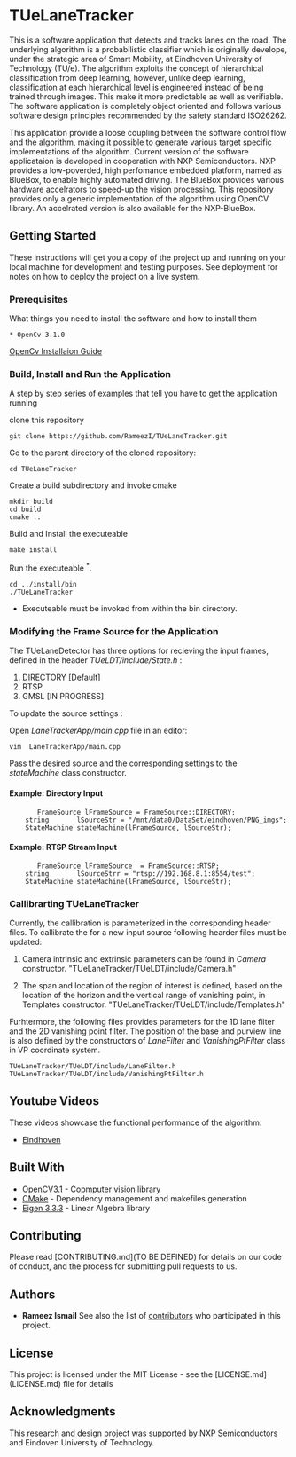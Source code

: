 # TUeLaneTracker

This is a software application that detects and tracks lanes on the road. The underlying algorithm is a probabilistic classifier which is originally develope, under the strategic area of Smart Mobility, at Eindhoven University of Technology (TU/e). The algorithm exploits the concept of hierarchical classification from deep learning, however, unlike deep learning, classification at each hierarchical level is engineered instead of being trained through images. This make it more predictable as well as verifiable. The software application is completely object oriented and follows various software design principles recommended by the safety standard ISO26262. 

This application provide a loose coupling between the software control flow and the algorithm, making it possible to generate various target specific implementations of the algorithm. Current version of the software applicataion is developed in cooperation with NXP Semiconductors. NXP provides a low-poverded, high perfomance embedded platform, named as BlueBox, to  enable highly automated driving. The BlueBox provides various hardware accelrators to speed-up the vision processing. This repository provides only a generic implementation of the algorithm using OpenCV library. An accelrated version is also available for the NXP-BlueBox.


## Getting Started

These instructions will get you a copy of the project up and running on your local machine for development and testing purposes. See deployment for notes on how to deploy the project on a live system.

### Prerequisites

What things you need to install the software and how to install them

```
* OpenCv-3.1.0
```
[OpenCv Installaion Guide](http://docs.opencv.org/3.1.0/d7/d9f/tutorial_linux_install.html)


### Build, Install and Run the Application

A step by step series of examples that tell you have to get the application running

clone this repository 

```
git clone https://github.com/RameezI/TUeLaneTracker.git
```


Go to the parent directory of the cloned repository:
```
cd TUeLaneTracker
```

Create a build subdirectory and invoke cmake
```
mkdir build
cd build
cmake ..
```

Build and Install the executeable
```
make install
```

Run the executeable <sup>*</sup>. 
```
cd ../install/bin
./TUeLaneTracker
```
* Executeable must be invoked from within the bin directory.       


### Modifying the Frame Source for the Application

The TUeLaneDetector has three options for recieving the input frames, defined in the header *TUeLDT/include/State.h* :
1. DIRECTORY [Default]
2. RTSP
3. GMSL [IN PROGRESS]
   
To update the source settings :


Open *LaneTrackerApp/main.cpp* file in an editor:

```
vim  LaneTrackerApp/main.cpp
```
Pass the desired source and the corresponding settings to the *stateMachine* class constructor.

#### Example: Directory Input
```
       FrameSource lFrameSource = FrameSource::DIRECTORY;
	string	     lSourceStr = "/mnt/data0/DataSet/eindhoven/PNG_imgs";
	StateMachine stateMachine(lFrameSource, lSourceStr);
```
#### Example: RTSP Stream Input

```
       FrameSource lFrameSource  = FrameSource::RTSP;
	string	     lSourceStrr = "rtsp://192.168.8.1:8554/test";
	StateMachine stateMachine(lFrameSource, lSourceStr);
```



### Callibrarting TUeLaneTracker

Currently, the callibration is parameterized in the corresponding header files. To callibrate the for a new input source following hearder files must be updated:

1. Camera intrinsic and extrinsic parameters can be found in *Camera* constructor.
   "TUeLaneTracker/TUeLDT/include/Camera.h"
   
2. The span and location of the region of interest is defined, based on the location of the horizon and the vertical range of vanishing point, in Templates constructor.
       "TUeLaneTracker/TUeLDT/include/Templates.h"
       
Furhtermore, the following files provides parameters for the 1D lane filter and the 2D vanishing point filter. The position of the base and purview line is also defined by the constructors of *LaneFilter* and *VanishingPtFilter* class in VP coordinate system.

	TUeLaneTracker/TUeLDT/include/LaneFilter.h 
	TUeLaneTracker/TUeLDT/include/VanishingPtFilter.h
       
       
## Youtube Videos
   These videos showcase the functional performance of the algorithm:
   * [Eindhoven](https://youtu.be/7D1vBPrcPk0)



## Built With

* [OpenCV3.1](http://docs.opencv.org/3.1.0/index.html) - Copmputer vision library
* [CMake](https://maven.apache.org/) - Dependency management and makefiles generation
* [Eigen 3.3.3](http://eigen.tuxfamily.org/index.php?title=Main_Page) - Linear Algebra  library


## Contributing

Please read [CONTRIBUTING.md](TO BE DEFINED) for details on our code of conduct, and the process for submitting pull requests to us.


## Authors
* **Rameez Ismail**
See also the list of [contributors](https://github.com/RameezI/TUeLaneTracker/graphs/contributors) who participated in this project.


## License

This project is licensed under the MIT License - see the [LICENSE.md] (LICENSE.md) file for details


## Acknowledgments

This research and design project was supported by NXP Semiconductors and Eindoven University of Technology. 
